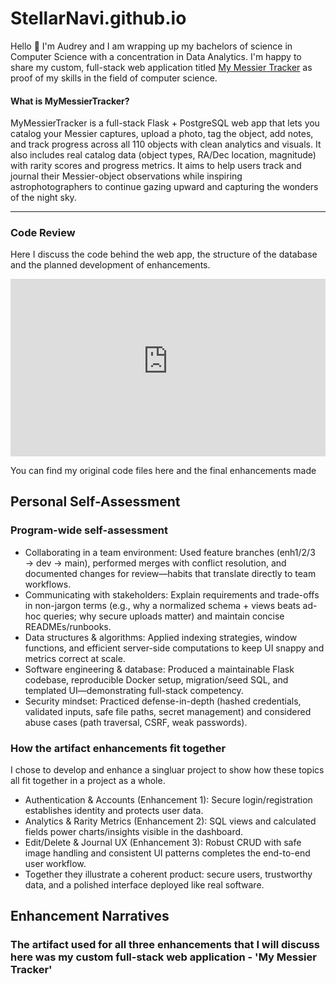 # StellarNavi.github.io

Hello 👋 I'm Audrey and I am wrapping up my bachelors of science in Computer Science with a concentration in Data Analytics. I'm happy to share my custom, full-stack web application titled <a href="https://www.mymessiertracker.com/" target="_blank" rel="noopener noreferrer">My Messier Tracker</a> as proof of my skills in the field of computer science. 

#### What is MyMessierTracker?
MyMessierTracker is a full-stack Flask + PostgreSQL web app that lets you catalog your Messier captures, upload a photo, tag the object, add notes, and track progress across all 110 objects with clean analytics and visuals. It also includes real catalog data (object types, RA/Dec location, magnitude) with rarity scores and progress metrics. It aims to help users track and journal their Messier-object observations while inspiring astrophotographers to continue gazing upward and capturing the wonders of the night sky.

---

### Code Review
Here I discuss the code behind the web app, the structure of the database and the planned development of enhancements.

<div style="position:relative; padding-bottom:56.25%; height:0; overflow:hidden; max-width:100%;">
  <iframe
    src="https://www.youtube-nocookie.com/embed/fyCA9lOTE8Y"
    title="YouTube video player"
    style="position:absolute; top:0; left:0; width:100%; height:100%; border:0;"
    allow="accelerometer; autoplay; clipboard-write; encrypted-media; gyroscope; picture-in-picture; web-share"
    referrerpolicy="strict-origin-when-cross-origin"
    allowfullscreen>
  </iframe>
</div>

You can find my original code files here and the final enhancements made

## Personal Self-Assessment


### Program-wide self-assessment

* Collaborating in a team environment: Used feature branches (enh1/2/3 → dev → main), performed merges with conflict resolution, and documented changes for review—habits that translate directly to team workflows.
* Communicating with stakeholders: Explain requirements and trade-offs in non-jargon terms (e.g., why a normalized schema + views beats ad-hoc queries; why secure uploads matter) and maintain concise READMEs/runbooks.
* Data structures & algorithms: Applied indexing strategies, window functions, and efficient server-side computations to keep UI snappy and metrics correct at scale.
* Software engineering & database: Produced a maintainable Flask codebase, reproducible Docker setup, migration/seed SQL, and templated UI—demonstrating full-stack competency.
* Security mindset: Practiced defense-in-depth (hashed credentials, validated inputs, safe file paths, secret management) and considered abuse cases (path traversal, CSRF, weak passwords).

### How the artifact enhancements fit together
  I chose to develop and enhance a singluar project to show how these topics all fit together in a project as a whole.
  
  * Authentication & Accounts (Enhancement 1): Secure login/registration establishes identity and protects user data.
  * Analytics & Rarity Metrics (Enhancement 2): SQL views and calculated fields power charts/insights visible in the dashboard.
  * Edit/Delete & Journal UX (Enhancement 3): Robust CRUD with safe image handling and consistent UI patterns completes the end-to-end user workflow.
  * Together they illustrate a coherent product: secure users, trustworthy data, and a polished interface deployed like real software.

## Enhancement Narratives

### The artifact used for all three enhancements that I will discuss here was my custom full-stack web application - 'My Messier Tracker'
